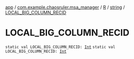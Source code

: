 [app](../../../index.md) / [com.example.chaosruler.msa_manager](../../index.md) / [R](../index.md) / [string](index.md) / [LOCAL_BIG_COLUMN_RECID](.)

# LOCAL_BIG_COLUMN_RECID

`static val LOCAL_BIG_COLUMN_RECID: `[`Int`](https://kotlinlang.org/api/latest/jvm/stdlib/kotlin/-int/index.html)
`static val LOCAL_BIG_COLUMN_RECID: `[`Int`](https://kotlinlang.org/api/latest/jvm/stdlib/kotlin/-int/index.html)